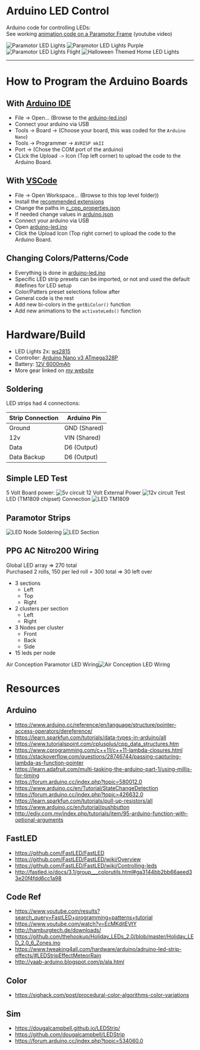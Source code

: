 # Arduino LED Control
Arduino code for controlling LEDs:  
See working [animation code on a Paramotor Frame](https://youtu.be/QCYgQ3sWGrA) (youtube video)

![Paramotor LED Lights](images/led-ac-demo-code.jpg)
![Paramotor LED Lights Purple](images/led-ac-demo-purple.jpg)
![Paramotor LED Lights Flight](images/led-ac-demo-flight.jpg)
![Halloween Themed Home LED Lights](images/test-led-pumpkin-colors.jpg)

---------------------------------------
# How to Program the Arduino Boards
## With [Arduino IDE](https://www.arduino.cc/en/software)
* File -> Open... (Browse to the [arduino-led.ino](./arduino-led.ino))
* Connect your arduino via USB
* Tools -> Board -> (Choose your board, this was coded for the `Arduino Nano`)
* Tools -> Programmer -> `AVRISP mkII`
* Port -> (Chose the COM port of the arduino)
* CLick the Upload `->` Icon (Top left corner) to upload the code to the Arduino Board.

## With [VSCode](https://code.visualstudio.com/)
* File -> Open Workspace... (Browse to this top level folder))
* Install the [recommended extensions](./.vscode/extensions.json)
* Change the paths in [c_cpp_properties.json](./.vscode/c_cpp_properties.json)
* If needed change values in [arduino.json](./.vscode/arduino.json)
* Connect your arduino via USB
* Open [arduino-led.ino](./arduino-led.ino)
* Click the Upload Icon (Top right corner) to upload the code to the Arduino Board.

## Changing Colors/Patterns/Code
* Everything is done in [arduino-led.ino](./arduino-led.ino)
* Specific LED strip presets can be imported, or not and used the default #defines for LED setup
* Color/Patters preset selections follow after
* General code is the rest
* Add new bi-colors in the `getBiColor()` function
* Add new animations to the `activateLeds()` function

# Hardware/Build
* LED Lights 2x: [ws2815](https://www.amazon.com/gp/product/B07SFTK99V/)
* Controller: [Arduino Nano v3 ATmega328P](https://www.amazon.com/gp/product/B0713XK923/)
* Battery: [12V 6000mAh](https://www.amazon.com/dp/B00ME3ZH7C/)
* More gear linked on [my website](https://deniszholob.com/ppg)

## Soldering
LED strips had 4 connections:

| Strip Connection | Arduino Pin |
| ---------------- | ----------- |
| Ground | GND (Shared) |
| 12v | VIN (Shared) |
| Data | D6 (Output) |
| Data Backup | D6 (Output) |

## Simple LED Test
5 Volt Board power: ![5v circuit](images/arduino-led-circuit-5v.jpg)
12 Volt External Power ![12v circuit](images/arduino-led-circuit-12v.jpg)
Test LED (TM1809 chipset) Connection ![LED TM1809](images/test-led-12v.jpg)

## Paramotor Strips
![LED Node Soldering](images/led-node-solder.jpg)
![LED Section](images/led-section.jpg)

## PPG AC Nitro200 Wiring
Global LED array => 270 total  
Purchased 2 rolls, 150 per led roll = 300 total => 30 left over

* 3 sections
  * Left
  * Top
  * Right
* 2 clusters per section
  * Left
  * Right
* 3 Nodes per cluster
  * Front
  * Back
  * Side
* 15 leds per node

Air Conception Paramotor LED Wiring![Air Conception LED Wiring](images/led-ac-wiring.jpg)



# Resources
## Arduino
* https://www.arduino.cc/reference/en/language/structure/pointer-access-operators/dereference/
* https://learn.sparkfun.com/tutorials/data-types-in-arduino/all
* https://www.tutorialspoint.com/cplusplus/cpp_data_structures.htm
* https://www.cprogramming.com/c++11/c++11-lambda-closures.html
* https://stackoverflow.com/questions/28746744/passing-capturing-lambda-as-function-pointer
* https://learn.adafruit.com/multi-tasking-the-arduino-part-1/using-millis-for-timing
* https://forum.arduino.cc/index.php?topic=580012.0
* https://www.arduino.cc/en/Tutorial/StateChangeDetection
* https://forum.arduino.cc/index.php?topic=426632.0
* https://learn.sparkfun.com/tutorials/pull-up-resistors/all
* https://www.arduino.cc/en/tutorial/pushbutton
* http://ediy.com.my/index.php/tutorials/item/95-arduino-function-with-optional-arguments

## FastLED
* https://github.com/FastLED/FastLED
* https://github.com/FastLED/FastLED/wiki/Overview
* https://github.com/FastLED/FastLED/wiki/Controlling-leds
* http://fastled.io/docs/3.1/group___colorutils.html#ga3144bb2bb66aeed33e20f4fdd6cc1a98

## Code Ref
* https://www.youtube.com/results?search_query=FastLED+programming+patterns+tutorial
* https://www.youtube.com/watch?v=EcMKditEVtY
* http://hamburgtech.de/downloads/
* https://github.com/thehookup/Holiday_LEDs_2.0/blob/master/Holiday_LED_2.0_6_Zones.ino
* https://www.tweaking4all.com/hardware/arduino/adruino-led-strip-effects/#LEDStripEffectMeteorRain
* http://yaab-arduino.blogspot.com/p/ala.html

## Color
* https://sighack.com/post/procedural-color-algorithms-color-variations

## Sim
* https://dougalcampbell.github.io/LEDStrip/
* https://github.com/dougalcampbell/LEDStrip
* https://forum.arduino.cc/index.php?topic=534060.0
